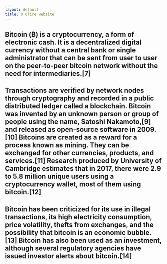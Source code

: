```yaml
---
layout: default
title: 0.0fire website
---
```

## Bitcoin (₿) is a cryptocurrency, a form of electronic cash. It is a decentralized digital currency without a central bank or single administrator that can be sent from user to user on the peer-to-peer bitcoin network without the need for intermediaries.[7]

## Transactions are verified by network nodes through cryptography and recorded in a public distributed ledger called a blockchain. Bitcoin was invented by an unknown person or group of people using the name, Satoshi Nakamoto,[9] and released as open-source software in 2009.[10] Bitcoins are created as a reward for a process known as mining. They can be exchanged for other currencies, products, and services.[11] Research produced by University of Cambridge estimates that in 2017, there were 2.9 to 5.8 million unique users using a cryptocurrency wallet, most of them using bitcoin.[12]

## Bitcoin has been criticized for its use in illegal transactions, its high electricity consumption, price volatility, thefts from exchanges, and the possibility that bitcoin is an economic bubble.[13] Bitcoin has also been used as an investment, although several regulatory agencies have issued investor alerts about bitcoin.[14]







